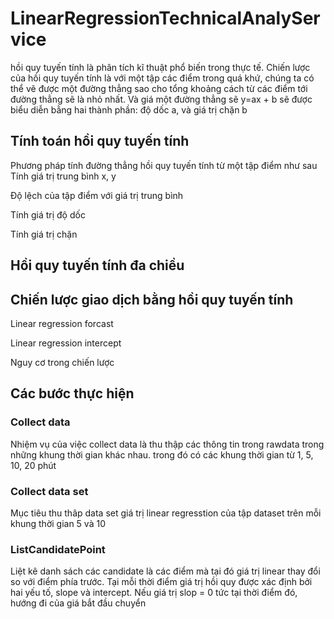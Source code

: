# LinearRegressionTechnicalAnalyService
hồi quy tuyến tính là phân tích kĩ thuật phổ biến trong thực tế. Chiến lược của hồi quy tuyến tính là với một tập các điểm trong quá khứ, chúng ta có thể vẽ được một đường thẳng sao cho tổng khoảng cách từ các điểm tới đường thẳng sẽ là nhỏ nhất. Và giá một đường thẳng sẽ y=ax + b sẽ được biểu diễn bằng hai thành phần: độ dốc a, và giá trị chặn b

## Tính toán hồi quy tuyến tính
Phương pháp tính đường thẳng hồi quy tuyến tính từ một tập điểm như sau
Tính giá trị trung bình x, y

Độ lệch của tập điểm với giá trị trung bình

Tính giá trị độ dốc 

Tính giá trị chặn

## Hồi quy tuyến tính đa chiều


## Chiến lược giao dịch bằng hồi quy tuyến tính
Linear regression forcast

Linear regression intercept

Nguy cơ trong chiến lược

## Các bước thực hiện
### Collect data
Nhiệm vụ của việc collect data là thu thập các thông tin trong rawdata trong những khung thời gian khác nhau. trong đó có các khung thời gian từ 1, 5, 10, 20 phút

### Collect data set
Mục tiêu thu thâp data set giá trị linear regresstion của tập dataset trên mỗi khung thời gian 5 và 10

### ListCandidatePoint
Liệt kê danh sách các candidate là các điểm mà tại đó giá trị linear thay đổi so với điểm phía trước. Tại mỗi thời điểm giá trị hồi quy được xác định bởi hai yếu tố, slope và intercept. Nếu giá trị slop = 0 tức tại thời điểm đó, hướng đi của giá bắt đầu chuyển 

